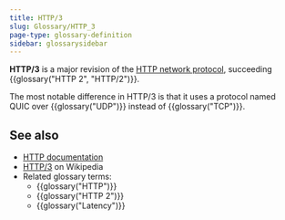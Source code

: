 ```yaml
---
title: HTTP/3
slug: Glossary/HTTP_3
page-type: glossary-definition
sidebar: glossarysidebar
---
```


**HTTP/3** is a major revision of the [HTTP network protocol](/en-US/docs/Web/HTTP), succeeding {{glossary("HTTP 2", "HTTP/2")}}.

The most notable difference in HTTP/3 is that it uses a protocol named QUIC over {{glossary("UDP")}} instead of {{glossary("TCP")}}.

## See also

- [HTTP documentation](/en-US/docs/Web/HTTP)
- [HTTP/3](https://en.wikipedia.org/wiki/HTTP/3) on Wikipedia
- Related glossary terms:
  - {{glossary("HTTP")}}
  - {{glossary("HTTP 2")}}
  - {{glossary("Latency")}}
